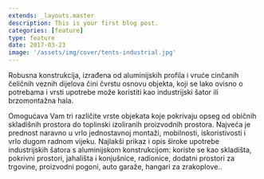 ```yaml
---
extends: _layouts.master
description: This is your first blog post.
categories: [feature]
type: feature
date: 2017-03-23
image: '/assets/img/cover/tents-industrial.jpg'
---
```


<p class="font-xl">
Robusna konstrukcija, izrađena od aluminijskih profila i vruće cinčanih čeličnih veznih dijelova čini čvrstu osnovu objekta, koji se lako ovisno o potrebama i vrsti upotrebe može koristiti kao industrijski šator ili brzomontažna hala.
</p>

<p>
Omogućava Vam tri različite vrste objekata koje pokrivaju opseg od običnih skladišnih prostora do toplinski izoliranih proizvodnih prostora. Najveća je prednost naravno u vrlo jednostavnoj montaži, mobilnosti, iskoristivosti i vrlo dugom radnom vijeku. Najlakši prikaz i opis široke upotrebe industrijskih šatora s aluminijskom konstrukcijom: koriste se kao skladišta, pokrivni prostori, jahališta i konjušnice, radionice, dodatni prostori za trgovine, proizvodni pogoni, auto garaže, hangari za zrakoplove..
</p>